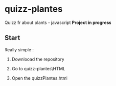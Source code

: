 # quizz-plantes
Quizz fr about plants - javascript
**Project in progress**

Start
----------

Really simple :

1. Downlooad the repository

2. Go to quizz-plantes\HTML

3. Open the quizzPlantes.html
